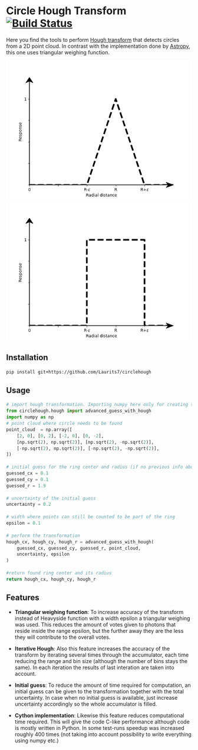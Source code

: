 # Circle Hough Transform[![Build Status](https://travis-ci.org/Laurits7/circlehough.svg?branch=master)](https://travis-ci.org/Laurits7/circlehough)



Here you find the tools to perform [Hough transform](https://en.wikipedia.org/wiki/Hough_transform) that detects circles from a 2D point cloud. In contrast with the implementation done by [Astropy](http://docs.astropy.org/en/stable/api/astropy.modeling.functional_models.Ring2D.html), this one uses triangular weighing function.


![Triangular weighing function](/images/triangular_weighing.png)
![Heavyside weighing used by astropy](/images/heavyside.png)


## Installation

```bash
pip install git+https://github.com/Laurits7/circlehough
```

## Usage

```python
# import hough transformation. Importing numpy here only for creating the point cloud.
from circlehough.hough import advanced_guess_with_hough
import numpy as np
# point cloud where circle needs to be found
point_cloud  = np.array([
    [2, 0], [0, 2], [-2, 0], [0, -2],
    [np.sqrt(2), np.sqrt(2)], [np.sqrt(2), -np.sqrt(2)],
    [-np.sqrt(2), np.sqrt(2)], [-np.sqrt(2), -np.sqrt(2)],
])

# initial guess for the ring center and radius (if no previous info about those, increase uncertainty accordingly)
guessed_cx = 0.1
guessed_cy = 0.1
guessed_r = 1.9

# uncertainty of the initial guess
uncertainty = 0.2

# width where points can still be counted to be part of the ring
epsilon = 0.1

# perform the transformation
hough_cx, hough_cy, hough_r = advanced_guess_with_hough(
    guessed_cx, guessed_cy, guessed_r, point_cloud,
    uncertainty, epsilon
)

#return found ring center and its radius
return hough_cx, hough_cy, hough_r
```

## Features 

- **Triangular weighing function**: To increase accuracy of the transform instead of Heavyside function with a width epsilon a triangular weighing was used. This reduces the amount of votes given to photons that reside inside the range epsilon, but the further away they are the less they will contribute to the overall votes.

- **Iterative Hough**: Also this feature increases the accuracy of the transform by iterating several times through the accumulator, each time reducing the range and bin size (although the number of bins stays the same). In each iteration the results of last interation are taken into account.

- **Initial guess**: To reduce the amount of time required for computation, an initial guess can be given to the transformation together with the total uncertainty. In case when no initial guess is available, just increase uncertainty accordingly so the whole accumulator is filled.

- **Cython implementation**: Likewise this feature reduces computational time required. This will give the code C-like performance although code is mostly written in Python. In some test-runs speedup was increased roughly 400 times (not taking into account possibility to write everything using numpy etc.)


